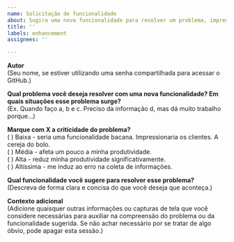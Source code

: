 ```yaml
---
name: Solicitação de funcionalidade
about: Sugira uma nova funcionalidade para resolver um problema, impressionar clientes, ou melhorar a usabilidade no seu processo de pesquisa ou marcação de decisões.
title: ''
labels: enhancement
assignees: ''

---
```


**Autor**  
(Seu nome, se estiver utilizando uma senha compartilhada para acessar o GitHub.)

**Qual problema você deseja resolver com uma nova funcionalidade? Em quais situações esse problema surge?**  
(Ex. Quando faço a, b e c. Preciso da informação d, mas dá muito trabalho porque...)

**Marque com X a criticidade do problema?**  
( ) Baixa - seria uma funcionalidade bacana. Impressionaria os clientes. A cereja do bolo.  
( ) Média - afeta um pouco a minha produtividade.  
( ) Alta - reduz minha produtividade significativamente.  
( ) Altíssima - me induz ao erro na coleta de informações.  

**Qual funcionalidade você sugere para resolver esse problema?**  
(Descreva de forma clara e concisa do que você deseja que aconteça.)

**Contexto adicional**  
(Adicione quaisquer outras informações ou capturas de tela que você considere necessárias para auxiliar na compreensão do problema ou da funcionalidade sugerida. Se não achar necessário por se tratar de algo óbvio, pode apagar esta sessão.)

